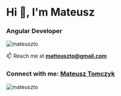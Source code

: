 <h1>Hi 👋, I'm Mateusz</h1>
<h3>Angular Developer</h3>

<p align="left"> <img src="https://komarev.com/ghpvc/?username=mateuszto&label=Profile%20views&color=0e75b6&style=flat" alt="mateuszto" /> </p>

📫 Reach me at **matteuszto@gmail.com**

<h3 align="left">Connect with me: <a href="https://www.linkedin.com/in/mateusztomczyk02/">Mateusz Tomczyk</a></h3>
<p align="left">

<p><img align="center" src="https://github-readme-streak-stats.herokuapp.com/?user=mateuszto&" alt="mateuszto" /></p>
